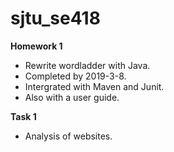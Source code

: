 # sjtu_se418

**Homework 1**
- Rewrite wordladder with Java.
- Completed by 2019-3-8.
- Intergrated with Maven and Junit.
- Also with a user guide.

**Task 1**
- Analysis of websites.
